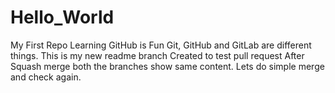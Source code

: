 # Hello_World
My First Repo
Learning GitHub is Fun
Git, GitHub and GitLab are different things.
This is my new readme branch
Created to test pull request
After Squash merge both the branches show same content.
Lets do simple merge and check again.



